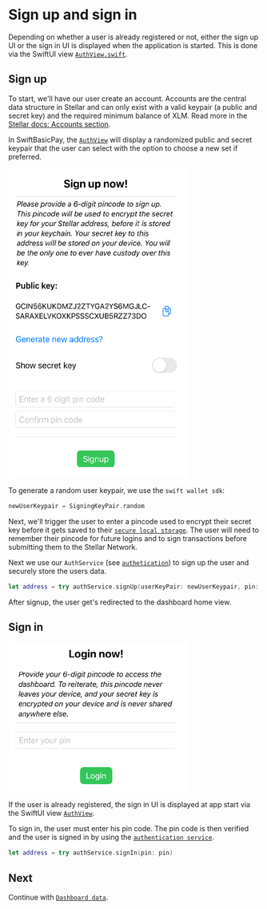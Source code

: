 # Sign up and sign in

Depending on whether a user is already registered or not, either the sign up UI or the sign in UI is displayed when the application is started. This is done via the SwiftUI view [`AuthView.swift`](https://github.com/Soneso/SwiftBasicPay/blob/main/SwiftBasicPay/View/AuthView.swift).

## Sign up

To start, we'll have our user create an account. Accounts are the central data structure in Stellar and can only exist with a valid keypair (a public and secret key) and the required minimum balance of XLM. Read more in the [Stellar docs: Accounts section](https://developers.stellar.org/docs/learn/fundamentals/stellar-data-structures/accounts).

In SwiftBasicPay, the [`AuthView`](https://github.com/Soneso/SwiftBasicPay/blob/main/SwiftBasicPay/View/AuthView.swift) will display a randomized public and secret keypair that the user can select with the option to choose a new set if preferred.

![sign up public and secret keys](./img/signup-keys.png)

To generate a random user keypair, we use the `swift wallet sdk`:

```swift
newUserKeypair = SigningKeyPair.random
```

Next, we'll trigger the user to enter a pincode used to encrypt their secret key before it gets saved to their [`secure local storage`](secure_data_storage.md). The user will need to remember their pincode for future logins and to sign transactions before submitting them to the Stellar Network.

Next we use our `AuthService` (see [`authetication`](authentication.md)) to sign up the user and securely store the users data.

```swift
let address = try authService.signUp(userKeyPair: newUserKeypair, pin: pin)
```

After signup, the user get's redirected to the dashboard home view.


## Sign in

![sign in screenshot](./img/sign_in_ui.png)

If the user is already registered, the sign in UI is displayed at app start via the SwiftUI view [`AuthView`](https://github.com/Soneso/SwiftBasicPay/blob/main/SwiftBasicPay/View/AuthView.swift).

To sign in, the user must enter his pin code. The pin code is then verified and the user is signed in by using the [`authentication service`](authentication.md).


```swift
let address = try authService.signIn(pin: pin)
```

## Next

Continue with [`Dashboard data`](dashboard_data.md).
